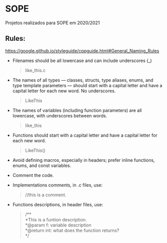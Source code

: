 # SOPE
Projetos realizados para SOPE em 2020/2021

## Rules:
https://google.github.io/styleguide/cppguide.html#General_Naming_Rules
 - Filenames should be all lowercase and can include underscores (_)
    > like_this.c
 - The names of all types — classes, structs, type aliases, enums, and type template parameters — should start with a capital letter and have a capital letter for each new word. No underscores.
    > LikeThis
 - The names of variables (including function parameters) are all lowercase, with underscores between words.
    > like_this
 - Functions should start with a capital letter and have a capital letter for each new word.
    > LikeThis()

 - Avoid defining macros, especially in headers; prefer inline functions, enums, and const variables.

 - Comment the code. 
 - Implementations comments, in .c files, use:
    > //this is a comment. 
 - Functions descriptions, in header files, use:
    > /** <br>
    >  *This is a funtion description. <br>
    >  *@param f: variable description <br>
    >  *@return int: what does the function returns? <br>
    >  */ 
   
   



